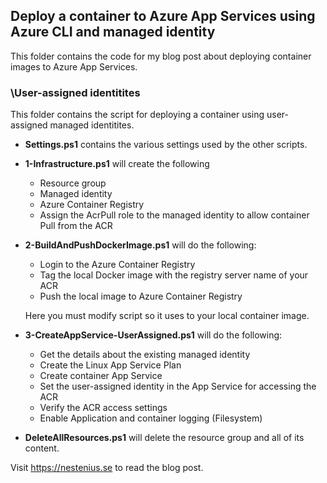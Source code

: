 ## Deploy a container to Azure App Services using Azure CLI and managed identity
This folder contains the code for my blog post about deploying container images to Azure App Services.

### \User-assigned identitites
This folder contains the script for deploying a container using user-assigned managed identitites.


* **Settings.ps1** contains the various settings used by the other scripts.
* **1-Infrastructure.ps1** will create the following
  * Resource group
  * Managed identity
  * Azure Container Registry
  * Assign the AcrPull role to the managed identity to allow container Pull from the ACR
* **2-BuildAndPushDockerImage.ps1** will do the following:
  * Login to the Azure Container Registry
  * Tag the local Docker image with the registry server name of your ACR
  * Push the local image to Azure Container Registry  
   
  Here you must modify script so it uses to your local container image.  

* **3-CreateAppService-UserAssigned.ps1** will do the following:
  * Get the details about the existing managed identity
  * Create the Linux App Service Plan
  * Create container App Service
  * Set the user-assigned identity in the App Service for accessing the ACR  
  * Verify the ACR access settings  
  * Enable Application and container logging (Filesystem)
  
*   **DeleteAllResources.ps1** will delete the resource group and all of its content.

Visit https://nestenius.se to read the blog post.

